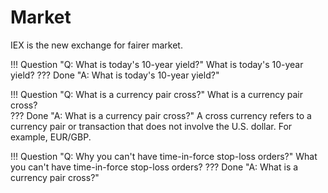 # Market
IEX is the new exchange for fairer market.


!!! Question "Q: What is today's 10-year yield?"
    What is today's 10-year yield?
??? Done "A: What is today's 10-year yield?" 
    

!!! Question "Q: What is a currency pair cross?"
    What is a currency pair cross?    
??? Done "A: What is a currency pair cross?" 
    A cross currency refers to a currency pair or transaction that does not involve the U.S. dollar. For example, EUR/GBP.

!!! Question "Q: Why you can't have time-in-force stop-loss orders?"
    What you can't have time-in-force stop-loss orders?
??? Done "A: What is a currency pair cross?" 
    